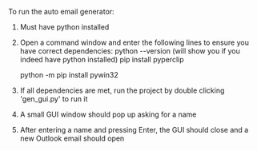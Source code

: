 To run the auto email generator:
1. Must have python installed
2. Open a command window and enter the following lines to ensure you have correct dependencies:
     python --version
         (will show you if you indeed have python installed)
     pip install pyperclip

     python -m pip install pywin32

3. If all dependencies are met, run the project by double clicking 'gen_gui.py' to run it
4. A small GUI window should pop up asking for a name
5. After entering a name and pressing Enter, the GUI should close and a new Outlook email should open 
